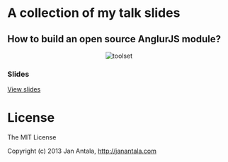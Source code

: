 # A collection of my talk slides

## How to build an open source AnglurJS module?

<p align="center">
    <img src="https://raw.github.com/janantala/presentations/master/how-to-build-an-open-source-angularjs-module/img/toolset.png" alt="toolset" />
</p>

### Slides

[View slides](http://janantala.github.io/presentations/how-to-build-an-opensource-angularjs-module)


# License

The MIT License

Copyright (c) 2013 Jan Antala, http://janantala.com